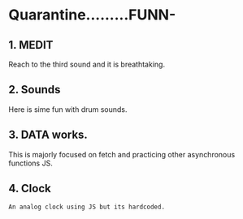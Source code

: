 # Quarantine.........FUNN-

## 1. MEDIT
   Reach to the third sound and it is breathtaking.
   
## 2. Sounds
   Here is sime fun with drum sounds.

## 3. DATA works.
   This is majorly focused on fetch and practicing other asynchronous functions JS.
  
## 4. Clock
    An analog clock using JS but its hardcoded.
    
   
